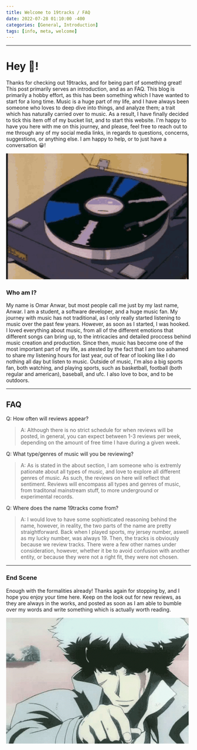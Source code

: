 ```yaml
---
title: Welcome to 19tracks / FAQ
date: 2022-07-28 01:10:00 -400
categories: [General, Introduction]
tags: [info, meta, welcome]
---
```


---

# Hey 👋!

Thanks for checking out 19tracks, and for being part of something great! This post primarily serves an introduction, and as an FAQ. This blog is primarily a hobby effort, as this has been something which I have wanted to start for a long time. Music is a huge part of my life, and I have always been someone who loves to deep dive into things, and analyze them; a trait which has naturally carried over to music. As a result, I have finally decided to tick this item off of my bucket list, and to start this website. I'm happy to have you here with me on this journey, and please, feel free to reach out to me through any of my social media links, in regards to questions, concerns, suggestions, or anything else. I am happy to help, or to just have a conversation 😀!

![disc spinning gif](/assets/img/posts/turn-round.gif)

### Who am I?

My name is Omar Anwar, but most people call me just by my last name, Anwar. I am a student, a software developer, and a huge music fan. My journey with music has not traditional, as I only really started listening to music over the past few years. However, as soon as I started, I was hooked. I loved everything about music, from all of the different emotions that different songs can bring up, to the intricacies and detailed proccess behind music creation and production. Since then, music has become one of the most important part of my life, as atested by the fact that I am too ashamed to share my listening hours for last year, out of fear of looking like I do nothing all day but listen to music. Outside of music, I'm also a big sports fan, both watching, and playing sports, such as basketball, football (both regular and american), baseball, and ufc. I also love to box, and to be outdoors.

---

## FAQ

Q: How often will reviews appear?

> A: Although there is no strict schedule for when reviews will be posted, in general, you can expect between 1-3 reviews per week, depending on the amount of free time I have during a given week.

Q: What type/genres of music will you be reviewing?

> A: As is stated in the about section, I am someone who is extremly pationate about all types of music, and love to explore all different genres of music. As such, the reviews on here will reflect that sentiment. Reviews will encompass all types and genres of music, from traditonal mainstream stuff, to more underground or experimental records.

Q: Where does the name 19tracks come from?

> A: I would love to have some sophisticated reasoning behind the name, however, in reality, the two parts of the name are pretty straightforward. Back when I played sports, my jersey number, aswell as my lucky number, was always 19. Then, the tracks is obviously because we review tracks. There were a few other names under consideration, however, whether it be to avoid confusion with another entity, or because they were not a right fit, they were not chosen.

---

### End Scene

Enough with the formalities already! Thanks again for stopping by, and I hope you enjoy your time here. Keep on the look out for new reviews, as they are always in the works, and posted as soon as I am able to bumble over my words and write something which is actually worth reading.

![cowboy bebop end card gif](/assets/img/posts/end-bebop.gif)
